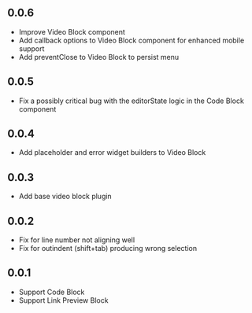 ## 0.0.6

- Improve Video Block component
- Add callback options to Video Block component for enhanced mobile support
- Add preventClose to Video Block to persist menu

## 0.0.5

- Fix a possibly critical bug with the editorState logic in the Code Block component

## 0.0.4

- Add placeholder and error widget builders to Video Block

## 0.0.3

- Add base video block plugin

## 0.0.2

- Fix for line number not aligning well
- Fix for outindent (shift+tab) producing wrong selection

## 0.0.1

- Support Code Block
- Support Link Preview Block
